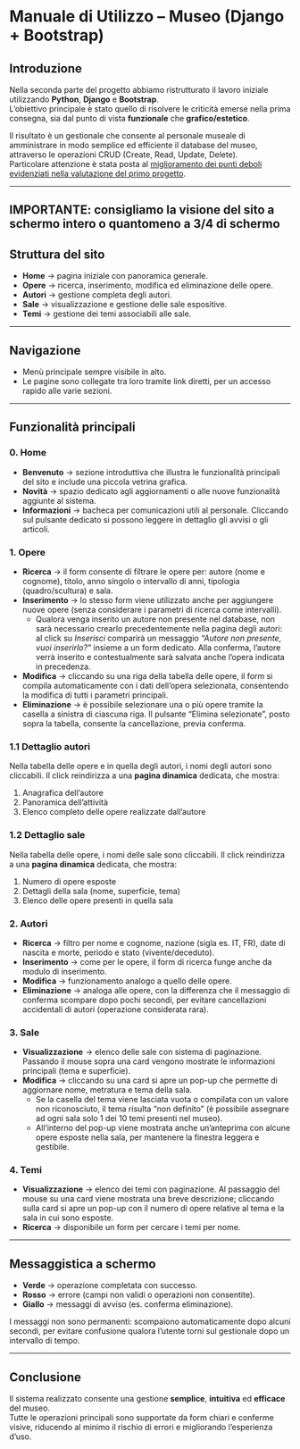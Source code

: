 # Manuale di Utilizzo – Museo (Django + Bootstrap)

## Introduzione
Nella seconda parte del progetto abbiamo ristrutturato il lavoro iniziale utilizzando **Python**, **Django** e **Bootstrap**.  
L’obiettivo principale è stato quello di risolvere le criticità emerse nella prima consegna, sia dal punto di vista **funzionale** che **grafico/estetico**.  

Il risultato è un gestionale che consente al personale museale di amministrare in modo semplice ed efficiente il database del museo, attraverso le operazioni CRUD (Create, Read, Update, Delete).  
Particolare attenzione è stata posta al [miglioramento dei punti deboli evidenziati nella valutazione del primo progetto](miglioramenti.md).

---
IMPORTANTE: consigliamo la visione del sito a schermo intero o quantomeno a 3/4 di schermo 
---

## Struttura del sito
- **Home** → pagina iniziale con panoramica generale.  
- **Opere** → ricerca, inserimento, modifica ed eliminazione delle opere.  
- **Autori** → gestione completa degli autori.  
- **Sale** → visualizzazione e gestione delle sale espositive.  
- **Temi** → gestione dei temi associabili alle sale.  

---

## Navigazione
- Menù principale sempre visibile in alto.  
- Le pagine sono collegate tra loro tramite link diretti, per un accesso rapido alle varie sezioni.  

---

## Funzionalità principali

### 0. Home
- **Benvenuto** → sezione introduttiva che illustra le funzionalità principali del sito e include una piccola vetrina grafica.  
- **Novità** → spazio dedicato agli aggiornamenti o alle nuove funzionalità aggiunte al sistema.  
- **Informazioni** → bacheca per comunicazioni utili al personale. Cliccando sul pulsante dedicato si possono leggere in dettaglio gli avvisi o gli articoli.  

### 1. Opere
- **Ricerca** → il form consente di filtrare le opere per: autore (nome e cognome), titolo, anno singolo o intervallo di anni, tipologia (quadro/scultura) e sala.  
- **Inserimento** → lo stesso form viene utilizzato anche per aggiungere nuove opere (senza considerare i parametri di ricerca come intervalli).  
   - Qualora venga inserito un autore non presente nel database, non sarà necessario crearlo precedentemente nella pagina degli autori: al click su *Inserisci* comparirà un messaggio *“Autore non presente, vuoi inserirlo?”* insieme a un form dedicato. Alla conferma, l’autore verrà inserito e contestualmente sarà salvata anche l’opera indicata in precedenza.  
- **Modifica** → cliccando su una riga della tabella delle opere, il form si compila automaticamente con i dati dell’opera selezionata, consentendo la modifica di tutti i parametri principali.  
- **Eliminazione** → è possibile selezionare una o più opere tramite la casella a sinistra di ciascuna riga. Il pulsante “Elimina selezionate”, posto sopra la tabella, consente la cancellazione, previa conferma.  

### 1.1 Dettaglio autori
Nella tabella delle opere e in quella degli autori, i nomi degli autori sono cliccabili. Il click reindirizza a una **pagina dinamica** dedicata, che mostra:  
1. Anagrafica dell’autore  
2. Panoramica dell’attività  
3. Elenco completo delle opere realizzate dall’autore  

### 1.2 Dettaglio sale
Nella tabella delle opere, i nomi delle sale sono cliccabili. Il click reindirizza a una **pagina dinamica** dedicata, che mostra:  
1. Numero di opere esposte  
2. Dettagli della sala (nome, superficie, tema)  
3. Elenco delle opere presenti in quella sala  

### 2. Autori
- **Ricerca** → filtro per nome e cognome, nazione (sigla es. IT, FR), date di nascita e morte, periodo e stato (vivente/deceduto).  
- **Inserimento** → come per le opere, il form di ricerca funge anche da modulo di inserimento.  
- **Modifica** → funzionamento analogo a quello delle opere.  
- **Eliminazione** → analoga alle opere, con la differenza che il messaggio di conferma scompare dopo pochi secondi, per evitare cancellazioni accidentali di autori (operazione considerata rara).  

### 3. Sale
- **Visualizzazione** → elenco delle sale con sistema di paginazione. Passando il mouse sopra una card vengono mostrate le informazioni principali (tema e superficie).  
- **Modifica** → cliccando su una card si apre un pop-up che permette di aggiornare nome, metratura e tema della sala.  
   - Se la casella del tema viene lasciata vuota o compilata con un valore non riconosciuto, il tema risulta “non definito” (è possibile assegnare ad ogni sala solo 1 dei 10 temi presenti nel museo).  
   - All’interno del pop-up viene mostrata anche un’anteprima con alcune opere esposte nella sala, per mantenere la finestra leggera e gestibile.  

### 4. Temi
- **Visualizzazione** → elenco dei temi con paginazione. Al passaggio del mouse su una card viene mostrata una breve descrizione; cliccando sulla card si apre un pop-up con il numero di opere relative al tema e la sala in cui sono esposte.  
- **Ricerca** → disponibile un form per cercare i temi per nome.  

---

## Messaggistica a schermo
- **Verde** → operazione completata con successo.  
- **Rosso** → errore (campi non validi o operazioni non consentite).  
- **Giallo** → messaggi di avviso (es. conferma eliminazione).  

I messaggi non sono permanenti: scompaiono automaticamente dopo alcuni secondi, per evitare confusione qualora l’utente torni sul gestionale dopo un intervallo di tempo.  

---

## Conclusione
Il sistema realizzato consente una gestione **semplice**, **intuitiva** ed **efficace** del museo.  
Tutte le operazioni principali sono supportate da form chiari e conferme visive, riducendo al minimo il rischio di errori e migliorando l’esperienza d’uso.  

